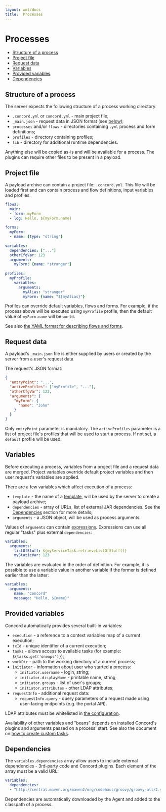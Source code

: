 ```yaml
---
layout: wmt/docs
title:  Processes
---
```


# Processes

  * [Structure of a process](#structure-of-a-process)
  * [Project file](#project-file)
  * [Request data](#request-data)
  * [Variables](#variables)
  * [Provided variables](#provided-variables)
  * [Dependencies](#dependencies)

## Structure of a process

The server expects the following structure of a process working
directory:
- `.concord.yml` or `concord.yml` - main project file;
- `_main.json` - request data in JSON format (see
[below](#request-data));
- `processes` and/or `flows` - directories containing `.yml` process
and form definitions;
- `profiles` - directory containing profiles;
- `lib` - directory for additional runtime dependencies.

Anything else will be copied as-is and will be available for a
process. The plugins can require other files to be present in a
payload.

## Project file

A payload archive can contain a project file: `.concord.yml`.
This file will be loaded first and can contain process and flow
definitions, input variables and profiles:

```yaml
flows:
  main:
  - form: myForm
  - log: Hello, ${myForm.name}
  
forms:
  myForm:
  - name: {type: "string"}
  
variables:
  dependencies: ["..."]
  otherCfgVar: 123
  arguments:
    myForm: {name: "stranger"}
    
profiles:
  myProfile:
    variables:
      arguments:
        myAlias: "stranger"
        myForm: {name: "${myAlias}"}
```

Profiles can override default variables, flows and forms. For
example, if the process above will be executed using `myProfile`
profile, then the default value of `myForm.name` will be `world`.

See also [the YAML format for describing flows and forms](./yaml.html).

## Request data

A payload's `_main.json` file is either supplied by users or created
by the server from a user's request data.

The request's JSON format:
```json
{
  "entryPoint": "...",
  "activeProfiles": ["myProfile", "..."],
  "otherCfgVar": 123,
  "arguments": {
    "myForm": {
      "name": "John"
    }
  }
}
```

Only `entryPoint` parameter is mandatory. The `activeProfiles`
parameter is a list of project file's profiles that will be used to
start a process. If not set, a `default` profile will be used.

## Variables

Before executing a process, variables from a project file and a
request data are merged. Project variables override default project
variables and then user request's variables are applied.

There are a few variables which affect execution of a process:
- `template` - the name of a [template](./templates.html), will be
used by the server to create a payload archive;
- `dependencies` - array of URLs, list of external JAR dependencies.
See the [Dependencies](#dependencies) section for more details;
- `arguments` - a JSON object, will be used as process arguments.

Values of `arguments` can contain [expressions](./yaml.html#expressions).
Expressions can use all regular "tasks" plus external `dependencies`:

```yaml
variables:
  arguments:
    listOfStuff: ${myServiceTask.retrieveListOfStuff()}
    myStaticVar: 123
```

The variables are evaluated in the order of definition. For example,
it is possible to use a variable value in another variable if the
former is defined earlier than the latter:
```yaml
variables:
  arguments:
    name: "Concord"
    message: "Hello, ${name}"
```

## Provided variables

Concord automatically provides several built-in variables:
- `execution` - a reference to a context variables map of a current
execution;
- `txId` - unique identifier of a current execution;
- `tasks` - allows access to available tasks (for example:
  `${tasks.get('oneops')}`);
- `workDir` - path to the working directory of a current process;
- `initiator` - information about user who started a process:
  - `initiator.username` - login, string;
  - `initiator.displayName` - printable name, string;
  - `initiator.groups` - list of user's groups;
  - `initiator.attributes` - other LDAP attributes;
- `requestInfo` - additional request data:
  - `requestInfo.query` - query parameters of a request made using
  user-facing endpoints (e.g. the portal API).

LDAP attributes must be whitelisted in [the configuration](./configuration.html#ldap).

Availability of other variables and "beans" depends on installed
Concord's plugins and arguments passed on a process' start.
See also the document on [how to create custom tasks](./tasks.html).

## Dependencies

The `variables.dependencies` array allow users to include external
dependencies - 3rd-party code and Concord plugins. Each element of
the array must be a valid URL:
```yaml
variables:
  dependencies:
  - "http://central.maven.org/maven2/org/codehaus/groovy/groovy-all/2.4.11/groovy-all-2.4.11.jar"
```

Dependencies are automatically downloaded by the Agent and added to
the classpath of a process.